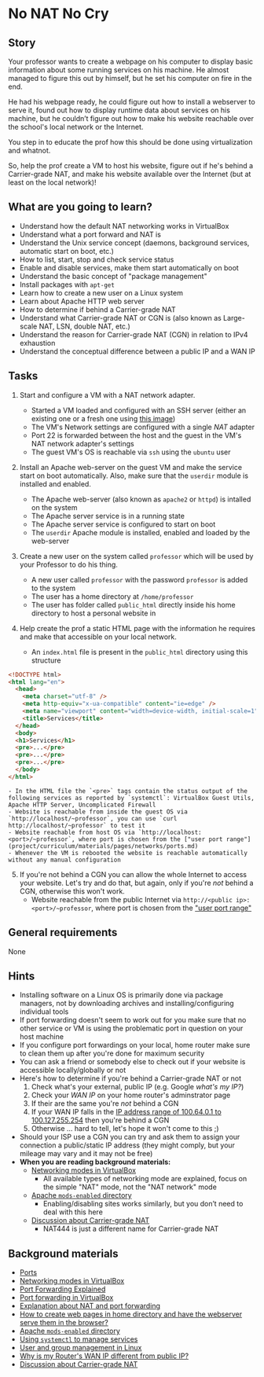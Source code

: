 # No NAT No Cry

## Story

Your professor wants to create a webpage on his computer to display basic information about some running services on his machine. He almost managed to figure this out by himself, but he set his computer on fire in the end.

He had his webpage ready, he could figure out how to install a webserver to serve it, found out how to display runtime data about services on his machine, but he couldn’t figure out how to make his website reachable over the school's local network or the Internet.

You step in to educate the prof how this should be done using virtualization and whatnot.

So, help the prof create a VM to host his website, figure out if he's behind a Carrier-grade NAT, and make his website available over the Internet (but at least on the local network)!

## What are you going to learn?

* Understand how the default NAT networking works in VirtualBox
* Understand what a port forward and NAT is
* Understand the Unix service concept (daemons, background services, automatic start on boot, etc.)
* How to list, start, stop and check service status
* Enable and disable services, make them start automatically on boot
* Understand the basic concept of "package management"
* Install packages with `apt-get`
* Learn how to create a new user on a Linux system
* Learn about Apache HTTP web server
* How to determine if behind a Carrier-grade NAT
* Understand what Carrier-grade NAT or CGN is (also known as Large-scale NAT, LSN, double NAT, etc.)
* Understand the reason for Carrier-grade NAT (CGN) in relation to IPv4 exhaustion
* Understand the conceptual difference between a public IP and a WAN IP

## Tasks

1. Start and configure a VM with a NAT network adapter.
    - Started a VM loaded and configured with an SSH server (either an existing one or a fresh one using [this image](https://github.com/CodecoolBase/short-admin-vms/releases/latest/download/ubuntu-18.04-base.ova))
    - The VM's Network settings are configured with a single _NAT_ adapter
    - Port 22 is forwarded between the host and the guest in the VM's NAT network adapter's settings
    - The guest VM's OS is reachable via `ssh` using the `ubuntu` user

2. Install an Apache web-server on the guest VM and make the service start on boot automatically. Also, make sure that the `userdir` module is installed and enabled.
    - The Apache web-server (also known as `apache2` or `httpd`) is intalled on the system
    - The Apache server service is in a running state
    - The Apache server service is configured to start on boot
    - The `userdir` Apache module is installed, enabled and loaded by the web-server

3. Create a new user on the system called `professor` which will be used by your Professor to do his thing.
    - A new user called `professor` with the password `professor` is added to the system
    - The user has a home directory at `/home/professor`
    - The user has folder called `public_html` directly inside his home directory to host a personal website in

4. Help create the prof a static HTML page with the information he requires and make that accessible on your local network.
    - An `index.html` file is present in the `public_html` directory using this structure

```html
<!DOCTYPE html>
<html lang="en">
  <head>
    <meta charset="utf-8" />
    <meta http-equiv="x-ua-compatible" content="ie=edge" />
    <meta name="viewport" content="width=device-width, initial-scale=1" />
    <title>Services</title>
  </head>
  <body>
  <h1>Services</h1>
  <pre>...</pre>
  <pre>...</pre>
  <pre>...</pre>
  </body>
</html>
```
    - In the HTML file the `<pre>` tags contain the status output of the following services as reported by `systemctl`: VirtualBox Guest Utils, Apache HTTP Server, Uncomplicated Firewall
    - Website is reachable from inside the guest OS via `http://localhost/~professor`, you can use `curl http://localhost/~professor` to test it
    - Website reachable from host OS via `http://localhost:<port>/~professor`, where port is chosen from the ["user port range"](project/curriculum/materials/pages/networks/ports.md)
    - Whenever the VM is rebooted the website is reachable automatically without any manual configuration

5. If you're not behind a CGN you can allow the whole Internet to access your website. Let's try and do that, but again, only if you're _not_ behind a CGN, otherwise this won't work.
    - Website reachable from the public Internet via `http://<public ip>:<port>/~professor`, where port is chosen from the ["user port range"](project/curriculum/materials/pages/networks/ports.md)

## General requirements

None

## Hints

- Installing software on a Linux OS is primarily done via package managers, not by downloading archives and installing/configuring individual tools
- If port forwarding doesn't seem to work out for you make sure that no other service or VM is using the problematic port in question on your host machine
- If you configure port forwardings on your local, home router make sure to clean them up after you're done for maximum security
- You can ask a friend or somebody else to check out if your website is accessible locally/globally or not
- Here's how to determine if you're behind a Carrier-grade NAT or not
  1. Check what's your external, public IP (e.g. Google _what's my IP?_)
  1. Check your _WAN IP_ on your home router's adminstrator page
  1. If their are the same you're _not_ behind a CGN
  1. If your WAN IP falls in the [IP address range of 100.64.0.1 to 100.127.255.254](http://subnet.im/100.64.0.0/10) then you're behind a CGN
  1. Otherwise ... hard to tell, let's hope it won't come to this ;)
- Should your ISP use a CGN you can try and ask them to assign your connection a public/static IP address (they might comply, but your mileage may vary and it may not be free)
- **When you are reading background materials:**
  - [Networking modes in VirtualBox](https://www.youtube.com/watch?v=QO_Tv02ND-k)
    - All available types of networking mode are explained, focus on the simple "NAT" mode, not the "NAT network" mode
  - [Apache `mods-enabled` directory](https://geek-university.com/apache/mods-enabled-directory/)
    - Enabling/disabling sites works similarly, but you don’t need to deal with this here
  - [Discussion about Carrier-grade NAT](https://www.youtube.com/watch?v=9tzy_6itUYM)
    - NAT444 is just a different name for Carrier-grade NAT

## Background materials

- <i class="far fa-exclamation"></i> [Ports](project/curriculum/materials/pages/networks/ports.md)
- <i class="far fa-exclamation"></i> [Networking modes in VirtualBox](https://www.youtube.com/watch?v=QO_Tv02ND-k)
- <i class="far fa-exclamation"></i> [Port Forwarding Explained](https://www.youtube.com/watch?v=2G1ueMDgwxw)
- [Port forwarding in VirtualBox](https://www.simplified.guide/virtualbox/port-forwarding)
- [Explanation about NAT and port forwarding](https://www.youtube.com/watch?v=92b-jjBURkw)
- <i class="far fa-exclamation"></i> [How to create web pages in home directory and have the webserver serve them in the browser?](https://unix.stackexchange.com/a/30962)
- <i class="far fa-exclamation"></i> [Apache `mods-enabled` directory](https://geek-university.com/apache/mods-enabled-directory/)
- [Using `systemctl` to manage services](https://www.digitalocean.com/community/tutorials/how-to-use-systemctl-to-manage-systemd-services-and-units)
- [User and group management in Linux](https://www.pluralsight.com/guides/user-and-group-management-linux)
- [Why is my Router's WAN IP different from public IP?](https://networkengineering.stackexchange.com/questions/20063/why-is-my-routers-wan-ip-different-from-public-ip)
- [Discussion about Carrier-grade NAT](https://www.youtube.com/watch?v=9tzy_6itUYM)
